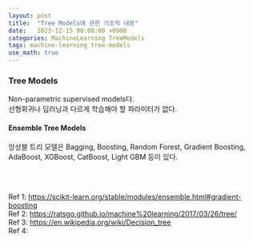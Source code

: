 ```yaml
---
layout: post
title:  "Tree Models에 관한 기초적 내용"
date:   2023-12-15 00:08:00 +0900
categories: MachineLearning TreeModels
tags: machine-learning tree-models
use_math: true
---
```

<h3> Tree Models </h3>  

Non-parametric supervised models다.  
선형회귀나 딥러닝과 다르게 학습해야 할 파라미터가 없다.  

<h4> Ensemble Tree Models </h4>  

앙상블 트리 모델은 Bagging, Boosting, Random Forest, Gradient Boosting, AdaBoost, 
XGBoost, CatBoost, Light GBM 등이 있다.  

<br> 
<br>  

Ref 1: https://scikit-learn.org/stable/modules/ensemble.html#gradient-boosting  
Ref 2: https://ratsgo.github.io/machine%20learning/2017/03/26/tree/  
Ref 3: https://en.wikipedia.org/wiki/Decision_tree  
Ref 4: 
